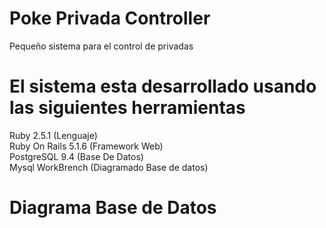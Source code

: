 # Poke Privada Controller

Pequeño sistema para el control de privadas

# El sistema esta desarrollado usando las siguientes herramientas

Ruby 2.5.1 (Lenguaje)  
Ruby On Rails 5.1.6 (Framework Web)  
PostgreSQL 9.4 (Base De Datos)  
Mysql WorkBrench (Diagramado Base de datos)  

# Diagrama Base de Datos